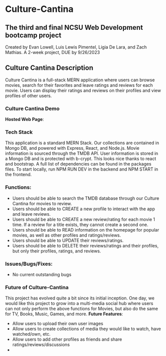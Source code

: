 # Culture-Cantina

## The third and final NCSU Web Development bootcamp project
Created by Evan Lowell, Luis Lewis Pimentel, Ligia De Lara, and Zach Mathias. A 2-week project, DUE by 9/26/2023

## Culture Cantina Description
Culture Cantina is a full-stack MERN application where users can browse movies, search for their favorites and leave ratings and reviews for each movie. Users can display their ratings and reviews on their profiles and view profiles of other users.

### Culture Cantina Demo
**Hosted Web Page**:

### Tech Stack
This application is a standard MERN Stack. Our collections are contained in Mongo DB, and powered with Express, React, and Node.js. 
Movie information is sourced through the TMDB API. User information is stored in a Mongo DB and is protected with b-crypt. This looks nice thanks to react and bootstrap.
A full list of dependencies can be found in the packages files.
To start locally, run NPM RUN DEV in the backend and NPM START in the frontend.

### Functions:
- Users should be able to search the TMDB database through our Culture Cantina for movies to review.
- Users should be able to CREATE a new profile to interact with the app and leave reviews.
- Users should be able to CREATE a new review/rating for each movie 1 time. If a review for a title exists, they cannot create a second one.
- Users should be able to READ information on the homepage for popular movies, as well as other profiles and ratings/reviews.
- Users should be able to UPDATE their reviews/ratings.
- Users should be able to DELETE their reviews/ratings and their profiles, but only their profiles, ratings, and reviews.

### Issues/Bugs/Fixes:

- No current outstanding bugs

### Future of Culture-Cantina
This project has evolved quite a bit since its initial inception. One day, we would like this project to grow into a multi-media social hub where users can not only perform the above functions for Movies, but also do the same for TV, Books, Music, Games, and more.
**Future Features**:
- Allow users to upload their own user images
- Allow users to create collections of media they would like to watch, have watched/own, etc.
- Allow users to add other profiles as friends and share ratings/reviews/discussions
- 

